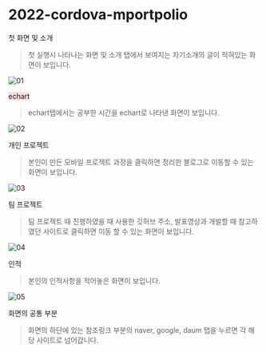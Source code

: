 # 2022-cordova-mportpolio

첫 화면 및 소개
> 첫 실행시 나타나는 화면 및 소개 탭에서 보여지는 자기소개의 글이 적혀있는 화면이 보입니다.

![01](https://user-images.githubusercontent.com/90297003/204463685-214c2f95-f1b4-4502-bae3-0886791910a7.png)

<span style='background-color: #ffdce0'>echart</span>
> echart탭에서는 공부한 시간을 echart로 나타낸 화면이 보입니다.

![02](https://user-images.githubusercontent.com/90297003/204463698-f2024767-a6da-4312-b2c0-ba2588a84c44.png)

개인 프로젝트
> 본인이 만든 모바일 프로젝트 과정을 클릭하면 정리한 블로그로 이동할 수 있는 화면이 보입니다.

![03](https://user-images.githubusercontent.com/90297003/204463711-16700eb1-f9ee-4e82-af6d-499c63b0f942.png)

팀 프로젝트
> 팀 프로젝트 때 진행하였을 때 사용한 깃허브 주소, 발표영상과 개발할 때 참고하였던 사이트로 클릭하면 이동 할 수 있는 화면이 보입니다. 

![04](https://user-images.githubusercontent.com/90297003/204463719-f9e1fe00-ba6b-418b-beff-cb651a672e52.png)

인적
> 본인의 인적사항을 적어놓은 화면이 보입니다.

![05](https://user-images.githubusercontent.com/90297003/204466422-9f11f263-8fb4-46bd-b6ed-0bde833722fb.png)

화면의 공통 부분
> 화면의 하단에 있는 참조링크 부분의 naver, google, daum 탭을 누르면 각 해당 사이트로 넘어갑니다.
